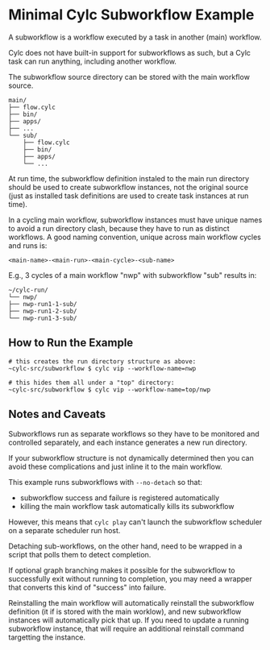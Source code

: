 # Minimal Cylc Subworkflow Example

A subworkflow is a workflow executed by a task in another (main) workflow. 

Cylc does not have built-in support for subworkflows as such, but a Cylc task
can run anything, including another workflow.

The subworkflow source directory can be stored with the main workflow source.

```
main/
├── flow.cylc
├── bin/
├── apps/
├── ...
└── sub/
    ├── flow.cylc
    ├── bin/
    ├── apps/
    └── ...
```

At run time, the subworkflow definition instaled to the main run directory
should be used to create subworkflow instances, not the original source (just
as installed task definitions are used to create task instances at run time).

In a cycling main workflow, subworkflow instances must have unique names to
avoid a run directory clash, because they have to run as distinct workflows.
A good naming convention, unique across main workflow cycles and runs is:
```
<main-name>-<main-run>-<main-cycle>-<sub-name>
```
E.g., 3 cycles of a main workflow "nwp" with subworkflow "sub" results in:
```
~/cylc-run/
└── nwp/
├── nwp-run1-1-sub/
├── nwp-run1-2-sub/
└── nwp-run1-3-sub/
```

## How to Run the Example

```console
# this creates the run directory structure as above:
~cylc-src/subworkflow $ cylc vip --workflow-name=nwp

# this hides them all under a "top" directory:
~cylc-src/subworkflow $ cylc vip --workflow-name=top/nwp
```

## Notes and Caveats

Subworkflows run as separate workflows so they have to be monitored and
controlled separately, and each instance generates a new run directory.

If your subworkflow structure is not dynamically determined then you
can avoid these complications and just inline it to the main workflow.

This example runs subworkflows with `--no-detach` so that:
- subworkflow success and failure is registered automatically
- killing the main workflow task automatically kills its subworkflow

However, this means that `cylc play` can't launch the subworkflow scheduler
on a separate scheduler run host.

Detaching sub-workflows, on the other hand, need to be wrapped in a script
that polls them to detect completion.

If optional graph branching makes it possible for the subworkflow to
successfully exit without running to completion, you may need a wrapper that
converts this kind of "success" into failure.

Reinstalling the main workflow will automatically reinstall the subworkflow
definition (it if is stored with the main worklow), and new subworkflow
instances will automatically pick that up. If you need to update a running
subworkflow instance, that will require an additional reinstall command
targetting the instance.
